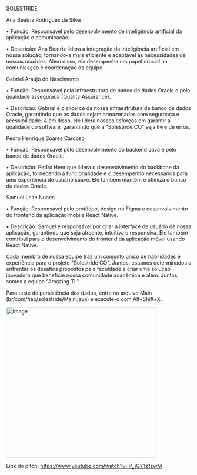 SOLESTRIDE


Ana Beatriz Rodrigues da Silva

• Função: Responsável pelo desenvolvimento de inteligência artificial da aplicação e 
comunicação.

• Descrição: Ana Beatriz lidera a integração da inteligência artificial em nossa solução, 
tornando-a mais eficiente e adaptável às necessidades de nossos usuários. Além disso, ela 
desempenha um papel crucial na comunicação e coordenação da equipe.


Gabriel Araújo do Nascimento

• Função: Responsável pela infraestrutura de banco de dados Oracle e pela qualidade 
assegurada (Quality Assurance).

• Descrição: Gabriel é o alicerce da nossa infraestrutura de banco de dados Oracle, garantindo 
que os dados sejam armazenados com segurança e acessibilidade. Além disso, ele lidera 
nossos esforços em garantir a qualidade do software, garantindo que a "Solestride CO" seja 
livre de erros.



Pedro Henrique Soares Cardoso

• Função: Responsável pelo desenvolvimento do backend Java e pelo banco de dados Oracle.

• Descrição: Pedro Henrique lidera o desenvolvimento do backbone da aplicação, fornecendo 
a funcionalidade e o desempenho necessários para uma experiência de usuário suave. Ele 
também mantém e otimiza o banco de dados Oracle.



Samuel Leite Nunes

• Função: Responsável pelo protótipo, design no Figma e desenvolvimento do frontend da 
aplicação mobile React Native.

• Descrição: Samuel é responsável por criar a interface de usuário de nossa aplicação, 
garantindo que seja atraente, intuitiva e responsiva. Ele também contribui para o 
desenvolvimento do frontend da aplicação móvel usando React Native.



Cada membro de nossa equipe traz um conjunto único de habilidades e experiência para o projeto 
"Solestride CO". Juntos, estamos determinados a enfrentar os desafios propostos pela faculdade e 
criar uma solução inovadora que beneficie nossa comunidade acadêmica e além. Juntos, somos a 
equipe "Amazing TI."



Para teste de persistência dos dados, entre no arquivo Main (br/com/fiap/solestride/Main.java) e execute-o com Alt+Shift+X.

<img width="409" alt="image" src="https://github.com/pedro2398/solestride-java/assets/103459126/d511f1f6-c65d-47fb-8abf-4b2c62afa53d">

Link do pitch: https://www.youtube.com/watch?v=P_jGY1z1zwM

